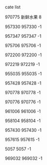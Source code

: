 cate list

970775 新鲜水果 8

957330 957330 -1

957347 957347 -1

975706 975706 -1

972200 972200 -1

972219 972219 -1

955035 955035 -1

957428 957428 -1

970778 970778 -1

970776 970776 -1

961006 961006 -1

958104 958104 -1

957430 957430 -1

957615 957615 -1

5057 5057 -1

969032 969032 -1

